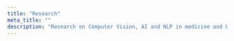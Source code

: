 ```yaml
---
title: "Research"
meta_title: ""
description: "Research on Computer Vision, AI and NLP in medicine and biomedical projects"
---
```

